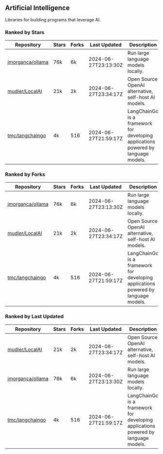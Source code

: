 ## Artificial Intelligence

Libraries for building programs that leverage AI.

### Ranked by Stars

| Repository | Stars | Forks | Last Updated | Description | 
|------------|-------|-------|--------------|-------------|
| [jmorganca/ollama](https://github.com/jmorganca/ollama) | 76k | 6k | 2024-06-27T23:13:30Z |  Run large language models locally. |
| [mudler/LocalAI](https://github.com/mudler/LocalAI) | 21k | 2k | 2024-06-27T23:34:17Z |  Open Source OpenAI alternative, self-host AI models. |
| [tmc/langchaingo](https://github.com/tmc/langchaingo) | 4k | 516 | 2024-06-27T21:59:17Z |  LangChainGo is a framework for developing applications powered by language models. |

### Ranked by Forks

| Repository | Stars | Forks | Last Updated | Description | 
|------------|-------|-------|--------------|-------------|
| [jmorganca/ollama](https://github.com/jmorganca/ollama) | 76k | 6k | 2024-06-27T23:13:30Z |  Run large language models locally. |
| [mudler/LocalAI](https://github.com/mudler/LocalAI) | 21k | 2k | 2024-06-27T23:34:17Z |  Open Source OpenAI alternative, self-host AI models. |
| [tmc/langchaingo](https://github.com/tmc/langchaingo) | 4k | 516 | 2024-06-27T21:59:17Z |  LangChainGo is a framework for developing applications powered by language models. |

### Ranked by Last Updated

| Repository | Stars | Forks | Last Updated | Description | 
|------------|-------|-------|--------------|-------------|
| [mudler/LocalAI](https://github.com/mudler/LocalAI) | 21k | 2k | 2024-06-27T23:34:17Z |  Open Source OpenAI alternative, self-host AI models. |
| [jmorganca/ollama](https://github.com/jmorganca/ollama) | 76k | 6k | 2024-06-27T23:13:30Z |  Run large language models locally. |
| [tmc/langchaingo](https://github.com/tmc/langchaingo) | 4k | 516 | 2024-06-27T21:59:17Z |  LangChainGo is a framework for developing applications powered by language models. |

